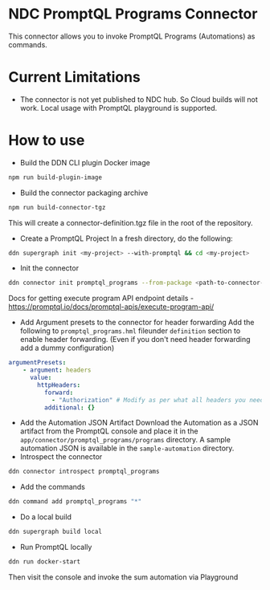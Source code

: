 # NDC PromptQL Programs Connector
This connector allows you to invoke PromptQL Programs (Automations) as commands. 

# Current Limitations
- The connector is not yet published to NDC hub. So Cloud builds will not work. Local usage with PromptQL playground is supported.

# How to use
- Build the DDN CLI plugin Docker image
```bash
npm run build-plugin-image
``` 
- Build the connector packaging archive
```bash
npm run build-connector-tgz
``` 
This will create a connector-definition.tgz file in the root of the repository.
- Create a PromptQL Project
In a fresh directory, do the following:
```bash
ddn supergraph init <my-project> --with-promptql && cd <my-project>
``` 
- Init the connector
```bash
ddn connector init promptql_programs --from-package <path-to-connector-definition.tgz created from the above command> --add-env PROMPTQL_EXECUTE_PROGRAM_ENDPOINT=<Execute program API endpoint fo your DDN> --add-env PROMPTQL_API_KEY=<PromotQL API Key for your project against which automations should be run> --add-to-compose-file compose.yaml
``` 
Docs for getting execute program API endpoint details - https://promptql.io/docs/promptql-apis/execute-program-api/
- Add Argument presets to the connector for header forwarding
Add the following to `promptql_programs.hml` fileunder `definition` section to enable header forwarding. (Even if you don't need header forwarding add a dummy configuration)
```yaml
argumentPresets:
    - argument: headers
      value:
        httpHeaders:
          forward:
            - "Authorization" # Modify as per what all headers you need to forward. If you do not need header forwarding, still put a dummy header value here.
          additional: {}
```
- Add the Automation JSON Artifact
Download the Automation as a JSON artifact from the PromptQL console and place it in the `app/connector/promptql_programs/programs` directory. A sample automation JSON is available in the `sample-automation` directory.
- Introspect the connector
```bash
ddn connector introspect promptql_programs
```
- Add the commands
```bash
ddn command add promptql_programs "*"
```

- Do a local build
```bash
ddn supergraph build local
```

- Run PromptQL locally
```bash
ddn run docker-start
```
Then visit the console and invoke the sum automation via Playground


